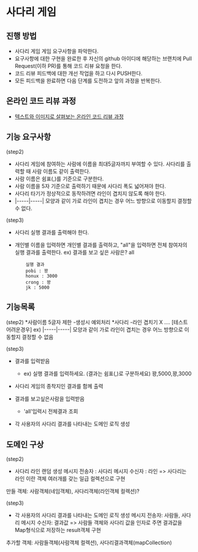 # 사다리 게임
## 진행 방법
* 사다리 게임 게임 요구사항을 파악한다.
* 요구사항에 대한 구현을 완료한 후 자신의 github 아이디에 해당하는 브랜치에 Pull Request(이하 PR)를 통해 코드 리뷰 요청을 한다.
* 코드 리뷰 피드백에 대한 개선 작업을 하고 다시 PUSH한다.
* 모든 피드백을 완료하면 다음 단계를 도전하고 앞의 과정을 반복한다.

## 온라인 코드 리뷰 과정
* [텍스트와 이미지로 살펴보는 온라인 코드 리뷰 과정](https://github.com/nextstep-step/nextstep-docs/tree/master/codereview)

## 기능 요구사항

(step2)
* 사다리 게임에 참여하는 사람에 이름을 최대5글자까지 부여할 수 있다. 사다리를 출력할 때 사람 이름도 같이 출력한다.
* 사람 이름은 쉼표(,)를 기준으로 구분한다.
* 사람 이름을 5자 기준으로 출력하기 때문에 사다리 폭도 넓어져야 한다.
* 사다리 타기가 정상적으로 동작하려면 라인이 겹치지 않도록 해야 한다.
* |-----|-----| 모양과 같이 가로 라인이 겹치는 경우 어느 방향으로 이동할지 결정할 수 없다.

(step3)
* 사다리 실행 결과를 출력해야 한다.
* 개인별 이름을 입력하면 개인별 결과를 출력하고, "all"을 입력하면 전체 참여자의 실행 결과를 출력한다.
    ex)
          결과를 보고 싶은 사람은?
          all
          
          실행 결과
          pobi : 꽝
          honux : 3000
          crong : 꽝
          jk : 5000

## 기능목록

(step2)
*사람이름 5글자 제한
    -생성시 예외처리
*사다리
    -라인 겹치기 X .... [테스트 어려운경우]
    ex) |-----|-----| 모양과 같이 가로 라인이 겹치는 경우 어느 방향으로 이동할지 결정할 수 없음

(step3)
* 결과를 입력받음
    - ex) 실행 결과를 입력하세요. (결과는 쉼표(,)로 구분하세요)
          꽝,5000,꽝,3000
* 사다리 게임의 종착지인 결과를 함께 출력
* 결과를 보고싶은사람을 입력받음
    - 'all'입력시 전체결과 조회

* 각 사용자의 사다리 결과를 나타내는 도메인 로직 생성
## 도메인 구상

(step2)
* 사다리 라인 랜덤 생성
    메시지 전송자 : 사다리
    메시지 수신자 : 라인
    => 사다리는 라인 이란 객체 여러개를 갖는 일급 컬렉션으로 구현

만들 객체: 사람객체(네임객체), 사다리객체(라인객체 컬렉션)?

(step3)
* 각 사용자의 사다리 결과를 나타내는 도메인 로직 생성
    메시지 전송자: 사람들, 사다리
    메시지 수신자: 결과값
    => 사람들 객체와 사다리 값을 인자로 주면 결과값을 Map형식으로 저장하는 result객체 구현

추가할 객체: 사람들객체(사람객체 컬렉션), 사다리결과객체(mapCollection)